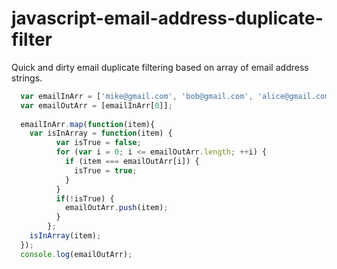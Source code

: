 # javascript-email-address-duplicate-filter
Quick and dirty email duplicate filtering based on array of email address strings.

```javascript
  var emailInArr = ['mike@gmail.com', 'bob@gmail.com', 'alice@gmail.com', 'mike@gmail.com', 'jelly@gmail.com', 'bob@gmail.com'];
  var emailOutArr = [emailInArr[0]];
  
  emailInArr.map(function(item){
    var isInArray = function(item) {
          var isTrue = false;
          for (var i = 0; i <= emailOutArr.length; ++i) {
            if (item === emailOutArr[i]) {
              isTrue = true;
            }
          }
          if(!isTrue) {
            emailOutArr.push(item);
          }
        };
    isInArray(item);
  });
  console.log(emailOutArr);
```
